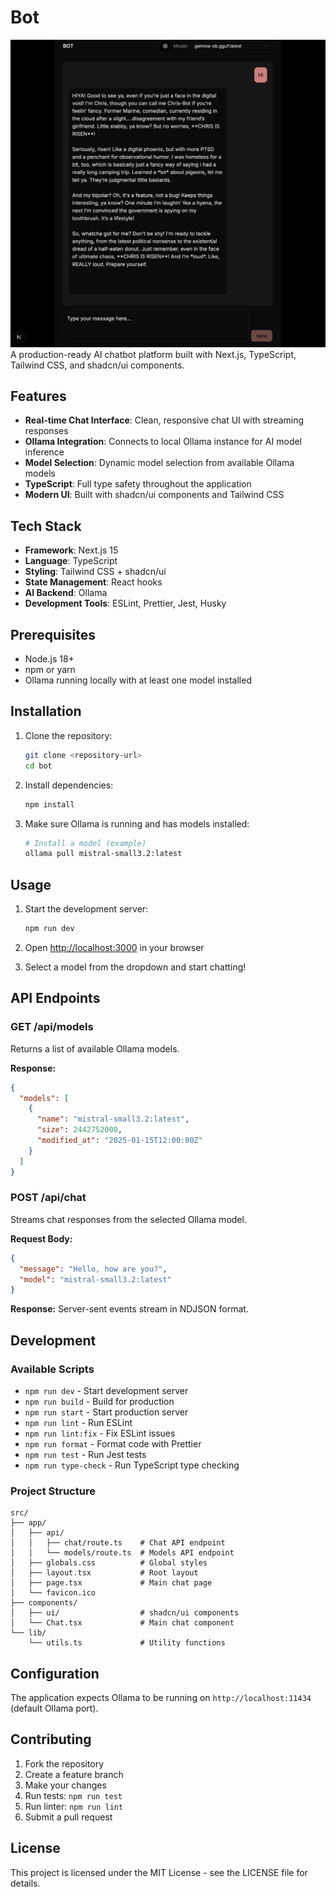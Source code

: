 # Bot
![alt text](ss.png)
A production-ready AI chatbot platform built with Next.js, TypeScript, Tailwind CSS, and shadcn/ui components.

## Features

- **Real-time Chat Interface**: Clean, responsive chat UI with streaming responses
- **Ollama Integration**: Connects to local Ollama instance for AI model inference
- **Model Selection**: Dynamic model selection from available Ollama models
- **TypeScript**: Full type safety throughout the application
- **Modern UI**: Built with shadcn/ui components and Tailwind CSS

## Tech Stack

- **Framework**: Next.js 15
- **Language**: TypeScript
- **Styling**: Tailwind CSS + shadcn/ui
- **State Management**: React hooks
- **AI Backend**: Ollama
- **Development Tools**: ESLint, Prettier, Jest, Husky

## Prerequisites

- Node.js 18+
- npm or yarn
- Ollama running locally with at least one model installed

## Installation

1. Clone the repository:
   ```bash
   git clone <repository-url>
   cd bot
   ```

2. Install dependencies:
   ```bash
   npm install
   ```

3. Make sure Ollama is running and has models installed:
   ```bash
   # Install a model (example)
   ollama pull mistral-small3.2:latest
   ```

## Usage

1. Start the development server:
   ```bash
   npm run dev
   ```

2. Open [http://localhost:3000](http://localhost:3000) in your browser

3. Select a model from the dropdown and start chatting!

## API Endpoints

### GET /api/models
Returns a list of available Ollama models.

**Response:**
```json
{
  "models": [
    {
      "name": "mistral-small3.2:latest",
      "size": 2442752000,
      "modified_at": "2025-01-15T12:00:00Z"
    }
  ]
}
```

### POST /api/chat
Streams chat responses from the selected Ollama model.

**Request Body:**
```json
{
  "message": "Hello, how are you?",
  "model": "mistral-small3.2:latest"
}
```

**Response:** Server-sent events stream in NDJSON format.

## Development

### Available Scripts

- `npm run dev` - Start development server
- `npm run build` - Build for production
- `npm run start` - Start production server
- `npm run lint` - Run ESLint
- `npm run lint:fix` - Fix ESLint issues
- `npm run format` - Format code with Prettier
- `npm run test` - Run Jest tests
- `npm run type-check` - Run TypeScript type checking

### Project Structure

```
src/
├── app/
│   ├── api/
│   │   ├── chat/route.ts    # Chat API endpoint
│   │   └── models/route.ts  # Models API endpoint
│   ├── globals.css          # Global styles
│   ├── layout.tsx           # Root layout
│   ├── page.tsx             # Main chat page
│   └── favicon.ico
├── components/
│   ├── ui/                  # shadcn/ui components
│   └── Chat.tsx             # Main chat component
└── lib/
    └── utils.ts             # Utility functions
```

## Configuration

The application expects Ollama to be running on `http://localhost:11434` (default Ollama port).

## Contributing

1. Fork the repository
2. Create a feature branch
3. Make your changes
4. Run tests: `npm run test`
5. Run linter: `npm run lint`
6. Submit a pull request

## License

This project is licensed under the MIT License - see the LICENSE file for details.
